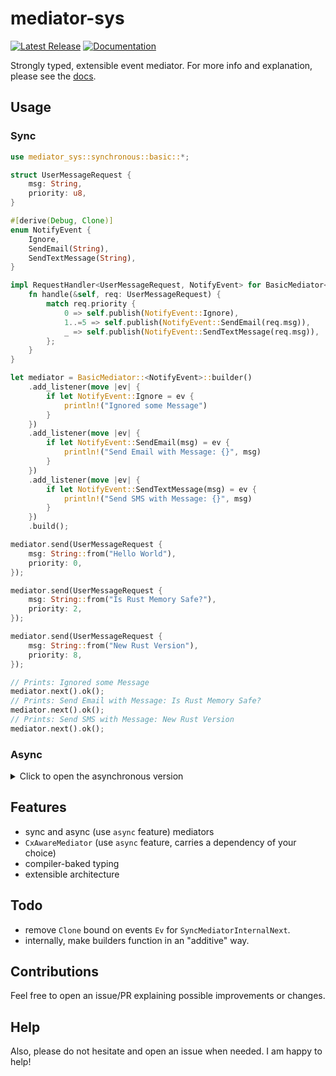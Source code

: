 # mediator-sys
[![Latest Release][crates-io-badge]][crates-io-url]
[![Documentation][docs-rs-img]][docs-rs-url]

Strongly typed, extensible event mediator.
For more info and explanation, please see the [docs][docs-rs-url].

## Usage
### Sync
```rust
use mediator_sys::synchronous::basic::*;

struct UserMessageRequest {
    msg: String,
    priority: u8,
}

#[derive(Debug, Clone)]
enum NotifyEvent {
    Ignore,
    SendEmail(String),
    SendTextMessage(String),
}

impl RequestHandler<UserMessageRequest, NotifyEvent> for BasicMediator<NotifyEvent> {
    fn handle(&self, req: UserMessageRequest) {
        match req.priority {
            0 => self.publish(NotifyEvent::Ignore),
            1..=5 => self.publish(NotifyEvent::SendEmail(req.msg)),
            _ => self.publish(NotifyEvent::SendTextMessage(req.msg)),
        };
    }
}

let mediator = BasicMediator::<NotifyEvent>::builder()
    .add_listener(move |ev| {
        if let NotifyEvent::Ignore = ev {
            println!("Ignored some Message")
        }
    })
    .add_listener(move |ev| {
        if let NotifyEvent::SendEmail(msg) = ev {
            println!("Send Email with Message: {}", msg)
        }
    })
    .add_listener(move |ev| {
        if let NotifyEvent::SendTextMessage(msg) = ev {
            println!("Send SMS with Message: {}", msg)
        }
    })
    .build();

mediator.send(UserMessageRequest {
    msg: String::from("Hello World"),
    priority: 0,
});

mediator.send(UserMessageRequest {
    msg: String::from("Is Rust Memory Safe?"),
    priority: 2,
});

mediator.send(UserMessageRequest {
    msg: String::from("New Rust Version"),
    priority: 8,
});

// Prints: Ignored some Message
mediator.next().ok();
// Prints: Send Email with Message: Is Rust Memory Safe?
mediator.next().ok();
// Prints: Send SMS with Message: New Rust Version
mediator.next().ok();
```

### Async
<details>
<summary>Click to open the asynchronous version</summary>

```rust
use mediator_sys::asynchronous::basic::*;
use async_trait::async_trait;

struct UserMessageRequest {
    msg: String,
    priority: u8,
}

#[derive(Debug, Clone)]
enum NotifyEvent {
    Ignore,
    SendEmail(String),
    SendTextMessage(String),
}

#[async_trait]
impl AsyncRequestHandler<UserMessageRequest, NotifyEvent> for BasicAsyncMediator<NotifyEvent> {
    async fn handle(&self, req: UserMessageRequest) {
        match req.priority {
            0 => self.publish(NotifyEvent::Ignore).await,
            1..=5 => self.publish(NotifyEvent::SendEmail(req.msg)).await,
            _ => self.publish(NotifyEvent::SendTextMessage(req.msg)).await,
        };
    }
}

let async_mediator = BasicAsyncMediator::<NotifyEvent>::builder()
    .add_listener(move |ev| {
        if let NotifyEvent::Ignore = ev {
            println!("Ignored some Message")
        }
    })
    .add_listener(move |ev| {
        if let NotifyEvent::SendEmail(msg) = ev {
            println!("Send Email with Message: {}", msg)
        }
    })
    .add_listener(move |ev| {
        if let NotifyEvent::SendTextMessage(msg) = ev {
            println!("Send SMS with Message: {}", msg)
        }
    })
    .build();

async_std::task::block_on(async {
    async_mediator.send(UserMessageRequest {
        msg: String::from("Hello World"),
        priority: 0,
    }).await;

    async_mediator.send(UserMessageRequest {
        msg: String::from("Is Rust Memory Safe?"),
        priority: 2,
    }).await;

    async_mediator.send(UserMessageRequest {
        msg: String::from("New Rust Version"),
        priority: 8,
    }).await;

    async_mediator.next().await.ok();
    async_mediator.next().await.ok();
    async_mediator.next().await.ok();
});
```

</details>

## Features
- sync and async (use `async` feature) mediators 
- `CxAwareMediator` (use `async` feature, carries a dependency of your choice)
- compiler-baked typing
- extensible architecture

## Todo
- remove `Clone` bound on events `Ev` for `SyncMediatorInternalNext`.
- internally, make builders function in an "additive" way.

## Contributions
Feel free to open an issue/PR explaining possible improvements or changes.

## Help
Also, please do not hesitate and open an issue when needed. I am happy to help!

[crates-io-badge]: https://img.shields.io/crates/v/mediator-sys.svg
[crates-io-url]: https://crates.io/crates/mediator-sys
[docs-rs-img]: https://docs.rs/mediator-sys/badge.svg
[docs-rs-url]: https://docs.rs/mediator-sys
